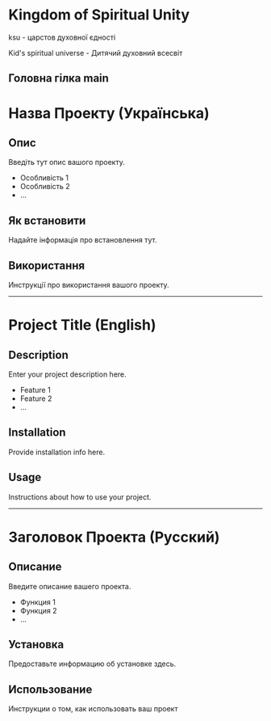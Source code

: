 # Kingdom of Spiritual Unity

ksu - царстов духовної єдності

Kid's spiritual universe - Дитячий духовний всесвіт

## Головна гілка main


# Назва Проекту (Українська)

## Опис
Введіть тут опис вашого проекту.
* Особливість 1
* Особливість 2
* ...

## Як встановити
Надайте інформація про встановлення тут.

## Використання
Инструкції про використання вашого проекту.

---

# Project Title (English)

## Description
Enter your project description here.
* Feature 1
* Feature 2
* ...

## Installation
Provide installation info here.

## Usage
Instructions about how to use your project.

---

# Заголовок Проекта (Русский)

## Описание
Введите описание вашего проекта.
* Функция 1
* Функция 2
* ...

## Установка
Предоставьте информацию об установке здесь.

## Использование
Инструкции о том, как использовать ваш проект